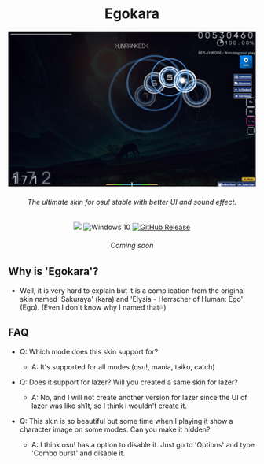 <div align="center">
<h1>Egokara</h1> 

![lpreview](./img/desktoppreview.jpg)
<h6>The ultimate skin for osu! stable with better UI and sound effect.</h6>
<img src="https://img.shields.io/github/repo-size/kleqing/Egokara?labelColor=282c34">
<img src="https://img.shields.io/badge/Windows-7+-49be25?labelColor=282c34&logo=Windows" alt="Windows 10" />
<a href="https://github.com/kleqing/Egokara/releases/latest"><img src="https://img.shields.io/github/v/release/kleqing/Egokara?-f05138?labelColor=282c34&logo=GitHub" alt="GitHub Release" /></a>
<h6>Coming soon</h6>
</div>

## Why is 'Egokara'?

* Well, it is very hard to explain but it is a complication from the original skin named 'Sakuraya' (kara) and 'Elysia - Herrscher of Human: Ego' (Ego). (Even I don't know why I named that💦)

## FAQ

* Q: Which mode does this skin support for?
    * A: It's supported for all modes (osu!, mania, taiko, catch)

* Q: Does it support for lazer? Will you created a same skin for lazer?
    * A: No, and I will not create another version for lazer since the UI of lazer was like sh1t, so I think i wouldn't create it.

* Q: This skin is so beautiful but some time when I playing it show a character image on some modes. Can you make it hidden?
    * A: I think osu! has a option to disable it. Just go to 'Options' and type 'Combo burst' and disable it.
